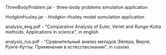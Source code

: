 ThreeBodyProblem.jar - three-body problems simulation application

HodgkinHuxley.jar - Hodgkin-Huxley model sumulation application

analysis_eng.pdf - "Comparative Analysis of Euler, Verlet and Runge-Kutta methods. Applications in science", in english

analysis_rus.pdf - "Сравнительный анализ методов Эйлера, Верле, Рунге-Кутты. Применения в естесствознании", in russian
